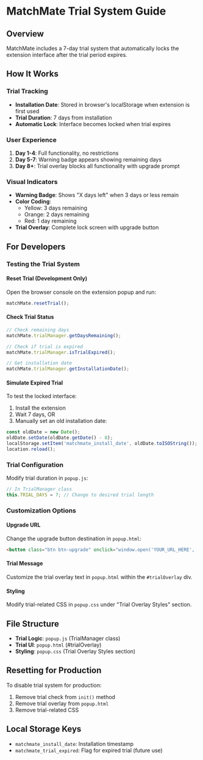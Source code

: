 # MatchMate Trial System Guide

## Overview
MatchMate includes a 7-day trial system that automatically locks the extension interface after the trial period expires.

## How It Works

### Trial Tracking
- **Installation Date**: Stored in browser's localStorage when extension is first used
- **Trial Duration**: 7 days from installation
- **Automatic Lock**: Interface becomes locked when trial expires

### User Experience
1. **Day 1-4**: Full functionality, no restrictions
2. **Day 5-7**: Warning badge appears showing remaining days
3. **Day 8+**: Trial overlay blocks all functionality with upgrade prompt

### Visual Indicators
- **Warning Badge**: Shows "X days left" when 3 days or less remain
- **Color Coding**: 
  - Yellow: 3 days remaining
  - Orange: 2 days remaining  
  - Red: 1 day remaining
- **Trial Overlay**: Complete lock screen with upgrade button

## For Developers

### Testing the Trial System

#### Reset Trial (Development Only)
Open the browser console on the extension popup and run:
```javascript
matchMate.resetTrial();
```

#### Check Trial Status
```javascript
// Check remaining days
matchMate.trialManager.getDaysRemaining();

// Check if trial is expired
matchMate.trialManager.isTrialExpired();

// Get installation date
matchMate.trialManager.getInstallationDate();
```

#### Simulate Expired Trial
To test the locked interface:
1. Install the extension
2. Wait 7 days, OR
3. Manually set an old installation date:
```javascript
const oldDate = new Date();
oldDate.setDate(oldDate.getDate() - 8);
localStorage.setItem('matchmate_install_date', oldDate.toISOString());
location.reload();
```

### Trial Configuration
Modify trial duration in `popup.js`:
```javascript
// In TrialManager class
this.TRIAL_DAYS = 7; // Change to desired trial length
```

### Customization Options

#### Upgrade URL
Change the upgrade button destination in `popup.html`:
```html
<button class="btn btn-upgrade" onclick="window.open('YOUR_URL_HERE', '_blank')">
```

#### Trial Message
Customize the trial overlay text in `popup.html` within the `#trialOverlay` div.

#### Styling
Modify trial-related CSS in `popup.css` under "Trial Overlay Styles" section.

## File Structure
- **Trial Logic**: `popup.js` (TrialManager class)
- **Trial UI**: `popup.html` (#trialOverlay)
- **Styling**: `popup.css` (Trial Overlay Styles section)

## Resetting for Production
To disable trial system for production:
1. Remove trial check from `init()` method
2. Remove trial overlay from `popup.html`
3. Remove trial-related CSS

## Local Storage Keys
- `matchmate_install_date`: Installation timestamp
- `matchmate_trial_expired`: Flag for expired trial (future use)